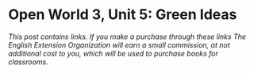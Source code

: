 # Open World 3, Unit 5: Green Ideas
*This post contains links. If you make a purchase through these links The English Extension Organization will earn a small commission, at not additional cost to you, which will be used to purchase books for classrooms.*

<!--stackedit_data:
eyJoaXN0b3J5IjpbLTEwOTY3NTM3MDFdfQ==
-->